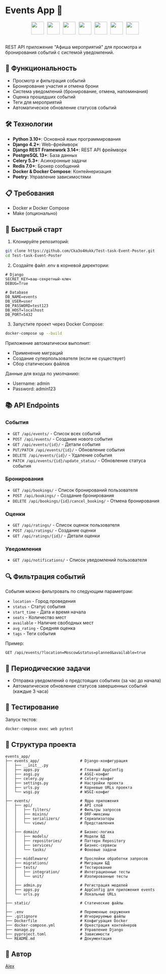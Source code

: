 # Events App 🎉

<div align="center" style="display: flex; gap: 10px; justify-content: center; align-items: center;"><a href="https://www.python.org" style="text-decoration: none; border: none;"><img src="https://cdn.jsdelivr.net/gh/devicons/devicon/icons/python/python-original.svg" width="40" height="40" style="display: block;"/></a><a href="https://www.djangoproject.com" style="text-decoration: none; border: none;"><img src="https://cdn.worldvectorlogo.com/logos/django.svg" width="40" height="40" style="display: block;"/></a><a href="https://www.postgresql.org" style="text-decoration: none; border: none;"><img src="https://cdn.jsdelivr.net/gh/devicons/devicon/icons/postgresql/postgresql-original.svg" width="40" height="40" style="display: block;"/></a><a href="https://www.docker.com" style="text-decoration: none; border: none;"><img src="https://www.docker.com/wp-content/uploads/2022/03/vertical-logo-monochromatic.png" width="40" height="40" style="display: block;"/></a><a href="https://redis.io" style="text-decoration: none; border: none;"><img src="https://cdn.jsdelivr.net/gh/devicons/devicon/icons/redis/redis-original.svg" width="40" height="40" style="display: block;"/></a><a href="https://docs.celeryq.dev" style="text-decoration: none; border: none;"><img src="https://docs.celeryq.dev/en/stable/_static/celery_512.png" width="40" height="40" style="display: block;"/></a><a href="https://pytest.org" style="text-decoration: none; border: none;"><img src="https://raw.githubusercontent.com/pytest-dev/pytest/main/doc/en/img/pytest_logo_curves.svg" width="40" height="40" style="display: block;"/></a></div>

<br/>

REST API приложение "Афиша мероприятий" для просмотра и бронирования событий с системой уведомлений.

## 🚀 Функциональность

- Просмотр и фильтрация событий
- Бронирование участия и отмена брони
- Система уведомлений (бронирование, отмена, напоминания)
- Оценка прошедших событий
- Теги для мероприятий
- Автоматическое обновление статусов событий

## 🛠 Технологии

- **Python 3.10+**: Основной язык программирования
- **Django 4.2+**: Web-фреймворк
- **Django REST Framework 3.14+**: REST API фреймворк
- **PostgreSQL 13+**: База данных
- **Celery 5.3+**: Асинхронные задачи
- **Redis 7.0+**: Брокер сообщений
- **Docker & Docker Compose**: Контейнеризация
- **Poetry**: Управление зависимостями

## 📋 Требования

- Docker и Docker Compose
- Make (опционально)

## 🚀 Быстрый старт

1. Клонируйте репозиторий:

```bash
git clone https://github.com/Cka3o4Hukk/Test-task-Event-Poster.git
cd Test-task-Event-Poster
```

2. Создайте файл .env в корневой директории:

```env
# Django
SECRET_KEY=ваш-секретный-ключ
DEBUG=True

# Database
DB_NAME=events
DB_USER=user
DB_PASSWORD=test123
DB_HOST=localhost
DB_PORT=5432

```

3. Запустите проект через Docker Compose:

```bash
docker-compose up --build
```

Приложение автоматически выполнит:

- Применение миграций
- Создание суперпользователя (если не существует)
- Сбор статических файлов

Данные для входа по умолчанию:

- Username: admin
- Password: admin123

## 📚 API Endpoints

### События

- `GET /api/events/` - Список всех событий
- `POST /api/events/` - Создание нового события
- `GET /api/events/{id}/` - Детали события
- `PUT/PATCH /api/events/{id}/` - Обновление события
- `DELETE /api/events/{id}/` - Удаление события
- `PATCH /api/events/{id}/update_status/` - Обновление статуса события

### Бронирования

- `GET /api/bookings/` - Список бронирований пользователя
- `POST /api/bookings/` - Создание бронирования
- `DELETE /api/bookings/{id}/cancel_booking/` - Отмена бронирования

### Оценки

- `GET /api/ratings/` - Список оценок пользователя
- `POST /api/ratings/` - Создание оценки
- `GET /api/ratings/{id}/` - Детали оценки

### Уведомления

- `GET /api/notifications/` - Список уведомлений пользователя

## 🔍 Фильтрация событий

События можно фильтровать по следующим параметрам:

- `location` - Город проведения
- `status` - Статус события
- `start_time` - Дата и время начала
- `seats` - Количество мест
- `available` - Наличие свободных мест
- `avg_rating` - Средняя оценка
- `tags` - Теги события

Пример:

```
GET /api/events/?location=Moscow&status=planned&available=true
```

## 🔄 Периодические задачи

- Отправка уведомлений о предстоящих событиях (за час до начала)
- Автоматическое обновление статусов завершенных событий (каждые 3 часа)

## 🧪 Тестирование

Запуск тестов:

```bash
docker-compose exec web pytest
```

## 📝 Структура проекта

```
events_app/
├── events_app/                  # Django-конфигурация
│   ├── __init__.py
│   ├── apps.py                  # Главный AppConfig
│   ├── asgi.py                  # ASGI-конфиг
│   ├── celery.py                # Celery-конфиг
│   ├── settings.py              # Настройки проекта
│   ├── urls.py                  # Корневые URLs проекта
│   └── wsgi.py                  # WSGI-конфиг
│
├── events/                      # Ядро приложения
│   ├── api/                     # API слой
│   │   ├── filters/             # Фильтры запросов
│   │   ├── mixins/              # DRF-миксины
│   │   ├── serializers/         # Сериализаторы
│   │   └── views/               # Представления
│   │
│   ├── domain/                  # Бизнес-логика
│   │   ├── models/              # Модели БД
│   │   ├── repositories/        # Паттерн Repository
│   │   ├── services/            # Бизнес-сервисы
│   │   └── tasks/               # Фоновые задачи
│   │
│   ├── middleware/              # Прослойки обработки запросов
│   ├── migrations/              # Миграции БД
│   ├── tests/                   # Тестирование
│   │   ├── integration/         # Интеграционные тесты
│   │   └── unit/                # Изолированные тесты
│   │
│   ├── admin.py                 # Регистрация моделей
│   ├── apps.py                  # AppConfig для приложения events
│   └── urls.py                  # Локальные URLs
│
├── static/                      # Статические файлы
│
├── .env                         # Переменные окружения
├── .gitignore                   # Игнорируемые файлы
├── Dockerfile                   # Конфигурация Docker
├── docker-compose.yml           # Оркестрация контейнеров
├── manage.py                    # Управление Django
├── pyproject.toml               # Зависимости
└── README.md                    # Документация

```

## 👥 Автор

[Alex](https://github.com/Cka3o4Hukk)
